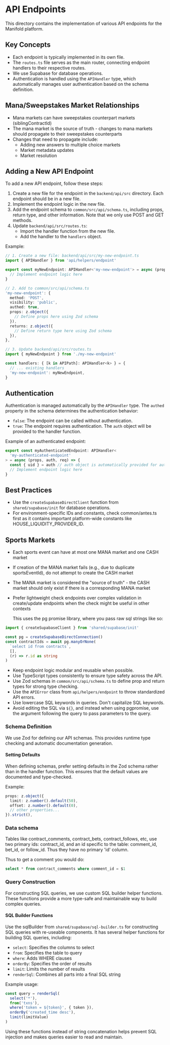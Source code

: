# API Endpoints

This directory contains the implementation of various API endpoints for the Manifold platform.

## Key Concepts

- Each endpoint is typically implemented in its own file.
- The `routes.ts` file serves as the main router, connecting endpoint handlers to their respective routes.
- We use Supabase for database operations.
- Authentication is handled using the `APIHandler` type, which automatically manages user authentication based on the schema definition.

## Mana/Sweepstakes Market Relationships

- Mana markets can have sweepstakes counterpart markets (siblingContractId)
- The mana market is the source of truth - changes to mana markets should propagate to their sweepstakes counterparts
- Changes that need to propagate include:
  - Adding new answers to multiple choice markets
  - Market metadata updates
  - Market resolution

## Adding a New API Endpoint

To add a new API endpoint, follow these steps:

1. Create a new file for the endpoint in the `backend/api/src` directory. Each endpoint should be in a new file.
2. Implement the endpoint logic in the new file.
3. Add the endpoint schema to `common/src/api/schema.ts`, including props, return type, and other information. Note that we only use POST and GET methods.
4. Update `backend/api/src/routes.ts`:
   - Import the handler function from the new file.
   - Add the handler to the `handlers` object.

Example:

```typescript
// 1. Create a new file: backend/api/src/my-new-endpoint.ts
import { APIHandler } from 'api/helpers/endpoint'

export const myNewEndpoint: APIHandler<'my-new-endpoint'> = async (props, auth, req) => {
  // Implement endpoint logic here
}

// 2. Add to common/src/api/schema.ts
'my-new-endpoint': {
  method: 'POST',
  visibility: 'public',
  authed: true,
  props: z.object({
    // Define props here using Zod schema
  }),
  returns: z.object({
    // Define return type here using Zod schema
  }),
},

// 3. Update backend/api/src/routes.ts
import { myNewEndpoint } from './my-new-endpoint'

const handlers: { [k in APIPath]: APIHandler<k> } = {
  // ... existing handlers
  'my-new-endpoint': myNewEndpoint,
}
```

## Authentication

Authentication is managed automatically by the `APIHandler` type. The `authed` property in the schema determines the authentication behavior:

- `false`: The endpoint can be called without authentication.
- `true`: The endpoint requires authentication. The `auth` object will be provided to the handler function.

Example of an authenticated endpoint:

```typescript
export const myAuthenticatedEndpoint: APIHandler<
  'my-authenticated-endpoint'
> = async (props, auth, req) => {
  const { uid } = auth // auth object is automatically provided for authenticated endpoints
  // Implement endpoint logic here
}
```

## Best Practices

- Use the `createSupabaseDirectClient` function from `shared/supabase/init` for database operations.
- For environment-specific IDs and constants, check common/antes.ts first as it contains important platform-wide constants like HOUSE_LIQUIDITY_PROVIDER_ID.


## Sports Markets

- Each sports event can have at most one MANA market and one CASH market
- If creation of the MANA market fails (e.g., due to duplicate sportsEventId), do not attempt to create the CASH market
- The MANA market is considered the "source of truth" - the CASH market should only exist if there is a corresponding MANA market
- Prefer lightweight check endpoints over complex validation in create/update endpoints when the check might be useful in other contexts

  This uses the pg promise library, where you pass raw sql strings like so:

```ts
import { createSupabaseClient } from 'shared/supabase/init'

const pg = createSupabaseDirectConnection()
const contractIds = await pg.manyOrNone(
  `select id from contracts`,
  [],
  (r) => r.id as string
)
```

- Keep endpoint logic modular and reusable when possible.
- Use TypeScript types consistently to ensure type safety across the API.
- Use Zod schemas in `common/src/api/schema.ts` to define prop and return types for strong type checking.
- Use the `APIError` class from `api/helpers/endpoint` to throw standardized API errors.
- Use lowercase SQL keywords in queries. Don't capitalize SQL keywords.
- Avoid editing the SQL via `${}`, and instead when using pgpromise, use the argument following the query to pass parameters to the query.

### Schema Definition

We use Zod for defining our API schemas. This provides runtime type checking and automatic documentation generation.

#### Setting Defaults

When defining schemas, prefer setting defaults in the Zod schema rather than in the handler function. This ensures that the default values are documented and type-checked.

Example:

```typescript
props: z.object({
  limit: z.number().default(50),
  offset: z.number().default(0),
  // other properties...
}).strict(),
```

### Data schema

Tables like contract_comments, contract_bets, contract_follows, etc, use two primary ids: contract_id, and an id specific to the table: comment_id, bet_id, or follow_id. Thus they have no primary 'id' column.

Thus to get a comment you would do:

```sql
select * from contract_comments where comment_id = $1
```

### Query Construction

For constructing SQL queries, we use custom SQL builder helper functions. These functions provide a more type-safe and maintainable way to build complex queries.

#### SQL Builder Functions

Use the sqlBuilder from `shared/supabase/sql-builder.ts` for constructing SQL queries with re-useable components. It has several helper functions for building SQL queries, including:

- `select`: Specifies the columns to select
- `from`: Specifies the table to query
- `where`: Adds WHERE clauses
- `orderBy`: Specifies the order of results
- `limit`: Limits the number of results
- `renderSql`: Combines all parts into a final SQL string

Example usage:

```typescript
const query = renderSql(
  select('*'),
  from('txns'),
  where('token = ${token}', { token }),
  orderBy('created_time desc'),
  limit(limitValue)
)
```

Using these functions instead of string concatenation helps prevent SQL injection and makes queries easier to read and maintain.
